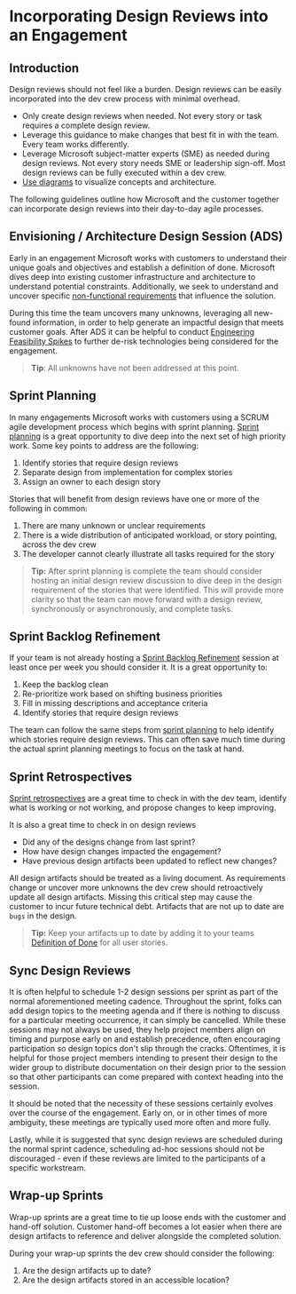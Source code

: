# Incorporating Design Reviews into an Engagement

## Introduction

Design reviews should not feel like a burden. Design reviews can be easily incorporated into the dev crew process with minimal overhead.

- Only create design reviews when needed. Not every story or task requires a complete design review.
- Leverage this guidance to make changes that best fit in with the team. Every team works differently.
- Leverage Microsoft subject-matter experts (SME) as needed during design reviews. Not every story needs SME or leadership sign-off. Most design reviews can be fully executed within a dev crew.
- [Use diagrams](./preferred-diagram-tooling.md) to visualize concepts and architecture.

The following guidelines outline how Microsoft and the customer together can incorporate design reviews into their day-to-day agile processes.

## Envisioning / Architecture Design Session (ADS)

Early in an engagement Microsoft works with customers to understand their unique goals and objectives and establish a definition of done. Microsoft dives deep into existing customer infrastructure and architecture to understand potential constraints. Additionally, we seek to understand and uncover specific [non-functional requirements](../../design-patterns/non-functional-requirements-capture-guide.md) that influence the solution.

During this time the team uncovers many unknowns, leveraging all new-found information, in order to help generate an impactful design that meets customer goals. After ADS it can be helpful to conduct [Engineering Feasibility Spikes](../recipes/engineering-feasibility-spikes.md) to further de-risk technologies being considered for the engagement.

> **Tip**: All unknowns have not been addressed at this point.

## Sprint Planning

In many engagements Microsoft works with customers using a SCRUM agile development process which begins with sprint planning. [Sprint planning](../../../agile-development/basics/ceremonies.md#sprint-planning) is a great opportunity to dive deep into the next set of high priority work. Some key points to address are the following:

1. Identify stories that require design reviews
1. Separate design from implementation for complex stories
1. Assign an owner to each design story

Stories that will benefit from design reviews have one or more of the following in common:

1. There are many unknown or unclear requirements
1. There is a wide distribution of anticipated workload, or story pointing, across the dev crew
1. The developer cannot clearly illustrate all tasks required for the story

> **Tip:** After sprint planning is complete the team should consider hosting an initial design review discussion to dive deep in the design requirement of the stories that were identified. This will provide more clarity so that the team can move forward with a design review, synchronously or asynchronously, and complete tasks.

## Sprint Backlog Refinement

If your team is not already hosting a [Sprint Backlog Refinement](../../../agile-development/advanced-topics/backlog-management/README.md) session at least once per week you should consider it. It is a great opportunity to:

1. Keep the backlog clean
1. Re-prioritize work based on shifting business priorities
1. Fill in missing descriptions and acceptance criteria
1. Identify stories that require design reviews

The team can follow the same steps from [sprint planning](#sprint-planning) to help identify which stories require design reviews. This can often save much time during the actual sprint planning meetings to focus on the task at hand.

## Sprint Retrospectives

[Sprint retrospectives](../../../agile-development/basics/ceremonies.md#retrospectives) are a great time to check in with the dev team, identify what is working or not working, and propose changes to keep improving.

It is also a great time to check in on design reviews

- Did any of the designs change from last sprint?
- How have design changes impacted the engagement?
- Have previous design artifacts been updated to reflect new changes?

All design artifacts should be treated as a living document. As requirements change or uncover more unknowns the dev crew should retroactively update all design artifacts. Missing this critical step may cause the customer to incur future technical debt. Artifacts that are not up to date are `bugs` in the design.

> **Tip:** Keep your artifacts up to date by adding it to your teams [Definition of Done](../../../agile-development/advanced-topics/team-agreements/definition-of-done.md) for all user stories.

## Sync Design Reviews

It is often helpful to schedule 1-2 design sessions per sprint as part of the normal aforementioned meeting cadence.
Throughout the sprint, folks can add design topics to the meeting agenda and if there is nothing to discuss for a particular meeting occurrence, it can simply be cancelled.
While these sessions may not always be used, they help project members align on timing and purpose early on and establish precedence, often encouraging participation so design topics don't slip through the cracks.
Oftentimes, it is helpful for those project members intending to present their design to the wider group to distribute documentation on their design prior to the session so that other participants can come prepared with context heading into the session.

It should be noted that the necessity of these sessions certainly evolves over the course of the engagement.
Early on, or in other times of more ambiguity, these meetings are typically used more often and more fully.

Lastly, while it is suggested that sync design reviews are scheduled during the normal sprint cadence, scheduling ad-hoc sessions should not be discouraged - even if these reviews are limited to the participants of a specific workstream.

## Wrap-up Sprints

Wrap-up sprints are a great time to tie up loose ends with the customer and hand-off solution. Customer hand-off becomes a lot easier when there are design artifacts to reference and deliver alongside the completed solution.

During your wrap-up sprints the dev crew should consider the following:

1. Are the design artifacts up to date?
1. Are the design artifacts stored in an accessible location?
